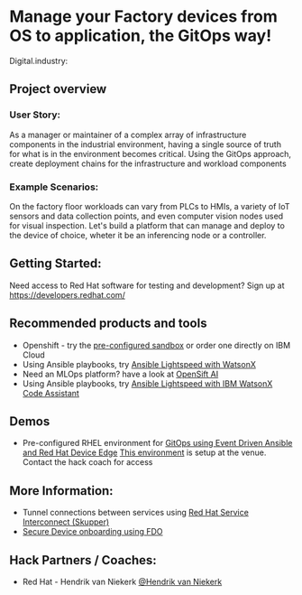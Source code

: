 # Manage your Factory devices from OS to application, the GitOps way!
 
Digital.industry: 
## Project overview
### User Story:
As a manager or maintainer of a complex array of infrastructure components in the industrial environment, having a single source of truth for what is in the environment becomes critical.
Using the GitOps approach, create deployment chains for the infrastructure and workload components

### Example Scenarios:
On the factory floor workloads can vary from PLCs to HMIs, a variety of IoT sensors and data collection points, and even computer vision nodes used for visual inspection.
Let's build a platform that can manage and deploy to the device of choice, wheter it be an inferencing node or a controller.

## Getting Started:
Need access to Red Hat software for testing and development? Sign up at https://developers.redhat.com/

## Recommended products and tools
  - Openshift - try the [pre-configured sandbox](https://console.redhat.com/openshift/sandbox) or order one directly on IBM Cloud
  - Using Ansible playbooks, try [Ansible Lightspeed with WatsonX](https://developers.redhat.com/products/ansible/lightspeed)
  - Need an MLOps platform? have a look at [OpenSift AI](https://www.redhat.com/en/technologies/cloud-computing/openshift/openshift-ai)
  - Using Ansible playbooks, try [Ansible Lightspeed with IBM WatsonX Code Assistant](https://developers.redhat.com/products/ansible/lightspeed)

## Demos
  - Pre-configured RHEL environment for [GitOps using Event Driven Ansible and Red Hat Device Edge](https://www.youtube.com/watch?v=XCtfy7AqLLY&t=1525s)
  [This environment](https://github.com/redhat-manufacturing/device-edge-workshops/blob/gitops-demo/exercises/rhde_gitops/demo/README.md) is setup at the venue. Contact the hack coach for access

## More Information:
  - Tunnel connections between services using [Red Hat Service Interconnect (Skupper)](https://access.redhat.com/documentation/en-us/red_hat_service_interconnect/1.4/html/introduction/index)
  - [Secure Device onboarding using FDO](https://access.redhat.com/documentation/en-us/red_hat_enterprise_linux/9/html/composing_installing_and_managing_rhel_for_edge_images/assembly_automatically-provisioning-and-onboarding-rhel-for-edge-devices_composing-installing-managing-rhel-for-edge-images#:~:text=The%20FIDO%20Device%20Onboarding%20(FDO)%20process%20automatically%20provisions%20and%20onboards,should%20run%20on%20secure%20networks)

## Hack Partners / Coaches:
  - Red Hat - Hendrik van Niekerk [@Hendrik van Niekerk](https://bcx2024.slack.com/archives/D06J3RV2EB1) 